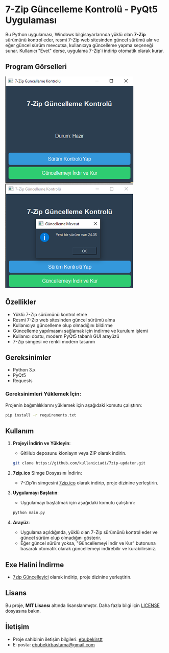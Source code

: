 
# 7-Zip Güncelleme Kontrolü - PyQt5 Uygulaması

Bu Python uygulaması, Windows bilgisayarlarında yüklü olan **7-Zip** sürümünü kontrol eder, resmi 7-Zip web sitesinden güncel sürümü alır ve eğer güncel sürüm mevcutsa, kullanıcıya güncelleme yapma seçeneği sunar. Kullanıcı "Evet" derse, uygulama 7-Zip'i indirip otomatik olarak kurar.
## Program Görselleri
![Görsel 1](https://github.com/ebubekirbastama/EBS7-zip-Guncelleyici/blob/main/s1.png)
![Görsel 2](https://github.com/ebubekirbastama/EBS7-zip-Guncelleyici/blob/main/s2.png)


## Özellikler

- Yüklü 7-Zip sürümünü kontrol etme
- Resmi 7-Zip web sitesinden güncel sürümü alma
- Kullanıcıya güncelleme olup olmadığını bildirme
- Güncelleme yapılmasını sağlamak için indirme ve kurulum işlemi
- Kullanıcı dostu, modern PyQt5 tabanlı GUI arayüzü
- 7-Zip simgesi ve renkli modern tasarım

## Gereksinimler

- Python 3.x
- PyQt5
- Requests

### Gereksinimleri Yüklemek İçin:
Projenin bağımlılıklarını yüklemek için aşağıdaki komutu çalıştırın:

```bash
pip install -r requirements.txt
```

## Kullanım

1. **Projeyi İndirin ve Yükleyin**:
   - GitHub deposunu klonlayın veya ZIP olarak indirin.
   
   ```bash
   git clone https://github.com/kullaniciadi/7zip-updater.git
   ```

2. **7zip.ico** Simge Dosyasını İndirin:
   - 7-Zip'in simgesini [7zip.ico](https://link-to-icon.com/7zip.ico) olarak indirip, proje dizinine yerleştirin.

3. **Uygulamayı Başlatın**:
   - Uygulamayı başlatmak için aşağıdaki komutu çalıştırın:

   ```bash
   python main.py
   ```

4. **Arayüz**:
   - Uygulama açıldığında, yüklü olan 7-Zip sürümünü kontrol eder ve güncel sürüm olup olmadığını gösterir.
   - Eğer güncel sürüm yoksa, "Güncellemeyi İndir ve Kur" butonuna basarak otomatik olarak güncellemeyi indirebilir ve kurabilirsiniz.

## Exe Halini İndirme
   - [7zip Güncelleyici](https://drive.google.com/file/d/1Gb2JZSASql_zMtX5M8dTwwyABi-_Ay6J/view?usp=sharing) olarak indirip, proje dizinine yerleştirin. 

## Lisans

Bu proje, **MIT Lisansı** altında lisanslanmıştır. Daha fazla bilgi için [LICENSE](LICENSE) dosyasına bakın.

## İletişim

- Proje sahibinin iletişim bilgileri: [ebubekirstt](https://twitter.com/ebubekirstt)
- E-posta: ebubekirbastama@gmail.com
